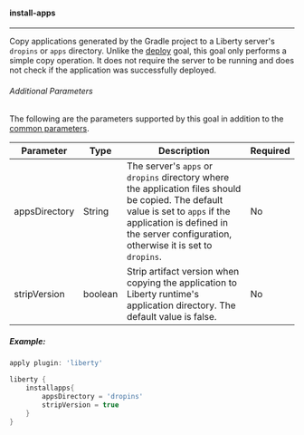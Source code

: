 #### install-apps
---
Copy applications generated by the Gradle project to a Liberty server's `dropins` or `apps` directory. Unlike the [deploy](deploy.md#deploy) goal, this goal only performs a simple copy operation. It does not require the server to be running and does not check if the application was successfully deployed.

###### Additional Parameters

The following are the parameters supported by this goal in addition to the [common parameters](common-parameters.md#common-parameters).

| Parameter | Type | Description | Required |
| --------  | ---- | ----------- | -------  |
| appsDirectory | String | The server's `apps` or `dropins` directory where the application files should be copied. The default value is set to `apps` if the application is defined in the server configuration, otherwise it is set to `dropins`.  | No |
| stripVersion | boolean | Strip artifact version when copying the application to Liberty runtime's application directory. The default value is false.  | No |

##### Example:

```groovy
apply plugin: 'liberty'

liberty {
    installapps{
        appsDirectory = 'dropins'
        stripVersion = true
    }
}
```
